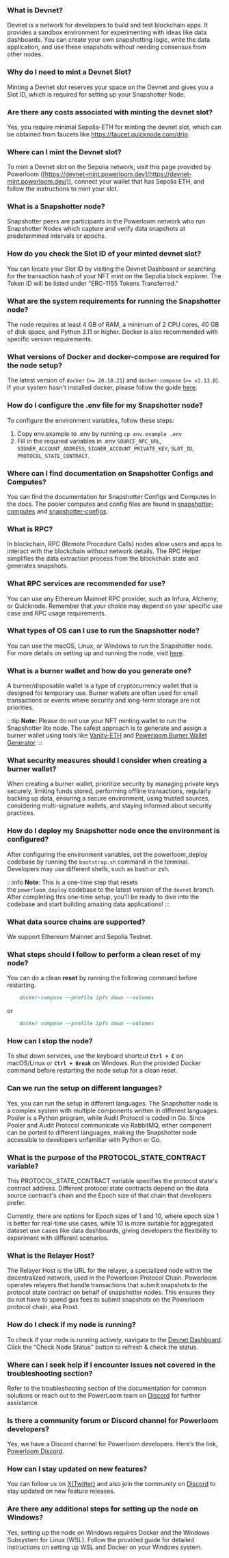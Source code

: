 ### What is Devnet?
Devnet is a network for developers to build and test blockchain apps. It provides a sandbox environment for experimenting with ideas like data dashboards. You can create your own snapshotting logic, write the data application, and use these snapshots without needing consensus from other nodes.

### Why do I need to mint a Devnet Slot?
Minting a Devnet slot reserves your space on the Devnet and gives you a Slot ID, which is required for setting up your Snapshotter Node.
    
### Are there any costs associated with minting the devnet slot?
Yes, you require minimal Sepolia-ETH for minting the devnet slot, which can be obtained from faucets like https://faucet.quicknode.com/drip.
    
### Where can I mint the Devnet slot?
To mint a Devnet slot on the Sepolia network, visit this page provided by Powerloom ([https://devnet-mint.powerloom.dev](https://devnet-mint.powerloom.dev/)), connect your wallet that has Sepolia ETH, and follow the instructions to mint your slot.
    
### What is a Snapshotter node?

Snapshotter peers are participants in the Powerloom network who run Snapshotter Nodes which capture and verify data snapshots at predetermined intervals or epochs.
    
### How do you check the Slot ID of your minted devnet slot?
You can locate your Slot ID by visiting the Devnet Dashboard or searching for the transaction hash of your NFT mint on the Sepolia block explorer. The Token ID will be listed under "ERC-1155 Tokens Transferred."
    
### What are the system requirements for running the Snapshotter node?
The node requires at least 4 GB of RAM, a minimum of 2 CPU cores, 40 GB of disk space, and Python 3.11 or higher. Docker is also recommended with specific version requirements.
    
### What versions of Docker and docker-compose are required for the node setup?
The latest version of `docker` (`>= 20.10.21`) and `docker-compose` (`>= v2.13.0`). If your system hasn't installed docker, please follow the guide [here](https://www.baeldung.com/ops/docker-install-windows-linux-mac).
    
### How do I configure the .env file for my Snapshotter node?
To configure the environment variables, follow these steps:
  1. Copy env.example to .env by running `cp env.example .env`
  2. Fill in the required variables in .env `SOURCE_RPC_URL`, `SIGNER_ACCOUNT_ADDRESS`, `SIGNER_ACCOUNT_PRIVATE_KEY`, `SLOT_ID`, `PROTOCOL_STATE_CONTRACT`.

### Where can I find documentation on Snapshotter Configs and Computes?
You can find the documentation for Snapshotter Configs and Computes in the docs. The pooler computes and config files are found in [snapshotter-computes](https://github.com/PowerLoom/snapshotter-computes/tree/eth_uniswapv2) and [snapshotter-configs](https://github.com/PowerLoom/snapshotter-configs/tree/eth_uniswapv2).
    
### What is RPC? 
In blockchain, RPC (Remote Procedure Calls) nodes allow users and apps to interact with the blockchain without network details. The RPC Helper simplifies the data extraction process from the blockchain state and generates snapshots.

### What RPC services are recommended for use?
You can use any Ethereum Mainnet RPC provider, such as Infura, Alchemy, or Quicknode. Remember that your choice may depend on your specific use case and RPC usage requirements.
    
### What types of OS can I use to run the Snapshotter node?
You can use the macOS, Linux, or Windows to run the Snapshotter node. For more details on setting up and running the node, visit [here](https://docs.powerloom.io/docs/build-with-powerloom/devnet/getting-started).
    
### What is a burner wallet and how do you generate one? 
A burner/disposable wallet is a type of cryptocurrency wallet that is designed for temporary use. Burner wallets are often used for small transactions or events where security and long-term storage are not priorities.

:::tip 
**Note:** Please do not use your NFT minting wallet to run the Snapshotter lite node. The safest approach is to generate and assign a burner wallet using tools like [Vanity-ETH](https://vanity-eth.tk/) and [Powerloom Burner Wallet Generator](https://snapshotter-dashboard.powerloom.network/burner)
:::

### What security measures should I consider when creating a burner wallet?
When creating a burner wallet, prioritize security by managing private keys securely, limiting funds stored, performing offline transactions, regularly backing up data, ensuring a secure environment, using trusted sources, considering multi-signature wallets, and staying informed about security practices.
    
### How do I deploy my Snapshotter node once the environment is configured?
After configuring the environment variables, set the powerloom_deploy codebase by running the `bootstrap.sh` command in the terminal. Developers may use different shells, such as bash or zsh.

:::info 
**Note**: This is a one-time step that resets the `powerloom_deploy` codebase to the latest version of the `devnet` branch. After completing this one-time setup, you'll be ready to dive into the codebase and start building amazing data applications!
:::

### What data source chains are supported?
We support Ethereum Mainnet and Sepolia Testnet.
    
### What steps should I follow to perform a clean reset of my node?
You can do a clean **reset** by running the following command before restarting.
```markdown
    docker-compose --profile ipfs down --volumes
```
or
```markdown
    docker compose --profile ipfs down --volumes
```
    
### How can I stop the node?
To shut down services, use the keyboard shortcut **`Ctrl + C`** on macOS/Linux or **`Ctrl + Break`** on Windows. Run the provided Docker command before restarting the node setup for a clean reset.
    
### Can we run the setup on different languages?
Yes, you can run the setup in different languages. The Snapshotter node is a complex system with multiple components written in different languages. Pooler is a Python program, while Audit Protocol is coded in Go. Since Pooler and Audit Protocol communicate via RabbitMQ, either component can be ported to different languages, making the Snapshotter node accessible to developers unfamiliar with Python or Go.
    
### What is the purpose of the PROTOCOL_STATE_CONTRACT variable?
This PROTOCOL_STATE_CONTRACT variable specifies the protocol state's contract address. Different protocol state contracts depend on the data source contract's chain and the Epoch size of that chain that developers prefer. 

Currently, there are options for Epoch sizes of 1 and 10, where epoch size 1 is better for real-time use cases, while 10 is more suitable for aggregated dataset use cases like data dashboards, giving developers the flexibility to experiment with different scenarios.

### What is the Relayer Host?
The Relayer Host is the URL for the relayer, a specialized node within the decentralized network, used in the Powerloom Protocol Chain. 
Powerloom operates relayers that handle transactions that submit snapshots to the protocol state contract on behalf of snapshotter nodes. 
This ensures they do not have to spend gas fees to submit snapshots on the Powerloom protocol chain, aka Prost.

### How do I check if my node is running?
To check if your node is running actively, navigate to the [Devnet Dashboard](https://devnet-mint.powerloom.dev/dashboard). Click the "Check Node Status" button to refresh & check the status.
    
### Where can I seek help if I encounter issues not covered in the troubleshooting section?
Refer to the troubleshooting section of the documentation for common solutions or reach out to the PowerLoom team on [Discord](https://discord.com/invite/powerloom) for further assistance.
    
### Is there a community forum or Discord channel for Powerloom developers?
Yes, we have a Discord channel for Powerloom developers. Here’s the link, [Powerloom Discord](https://discord.com/invite/powerloom). 
  
### How can I stay updated on new features?
You can follow us on [X(Twitter)](https://twitter.com/PowerloomHQ) and also join the community on [Discord](https://discord.com/invite/powerloom) to stay updated on new feature releases. 
        
### Are there any additional steps for setting up the node on Windows?
Yes, setting up the node on Windows requires Docker and the Windows Subsystem for Linux (WSL). Follow the provided guide for detailed instructions on setting up WSL and Docker on your Windows system.
